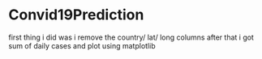 # Convid19Prediction

first thing i did was i remove the country/ lat/ long columns
after that i got sum of daily cases and plot using matplotlib
